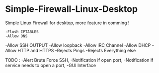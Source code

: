 # Simple-Firewall-Linux-Desktop
Simple Linux Firewall for desktop, more feature in comming !

	-Flush IPTABLES
	-Allow DNS
-Allow SSH OUTPUT
-Allow loopback
-Allow IRC Channel
-Allow DHCP
-Allow HTTP and HTTPS
-Rejects Pings
-Rejects Everything else



TODO : 
-Alert Brute Force SSH,
-Notification if open port,
-Notification if service needs to open a port,
-GUI Interface
